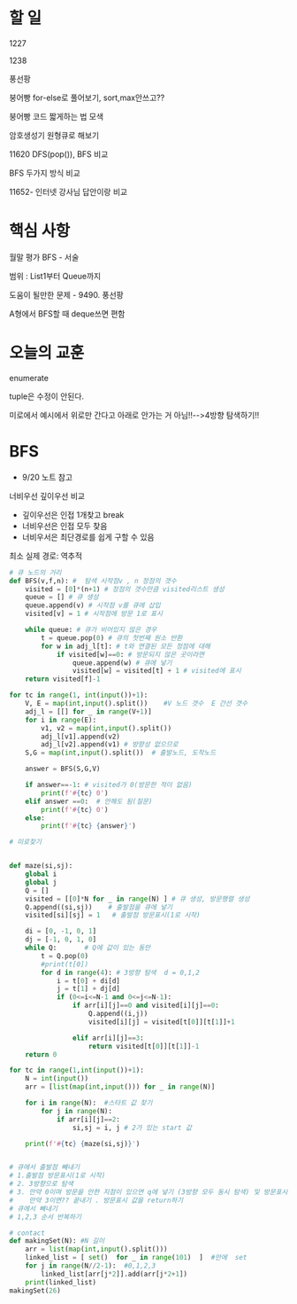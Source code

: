 # 할 일



1227

1238

풍선팡

붕어빵 for-else로 풀어보기, sort,max안쓰고??

붕어빵 코드 짧게하는 법 모색

암호생성기 원형큐로 해보기

11620 DFS(pop()), BFS 비교

BFS 두가지 방식 비교

11652- 인터넷 강사님 답안이랑 비교

# 핵심 사항

월말 평가 BFS - 서술

범위 : List1부터 Queue까지 

도움이 될만한 문제 - 9490. 풍선팡



A형에서 BFS할 때 deque쓰면 편함

# 오늘의 교훈

enumerate 

tuple은 수정이 안된다.

미로에서 예시에서 위로만 간다고 아래로 안가는 거 아님!!-->4방향 탐색하기!!

#  BFS

* 9/20 노트 참고

너비우선 깊이우선 비교

- 깊이우선은 인접 1개찾고 break
- 너비우선은 인접 모두 찾음
- 너비우서은 최단경로를 쉽게 구할 수 있음

최소 실제 경로: 역추적



```python
# 큐 노드의 거리
def BFS(v,f,n): #  탐색 시작점v , n 정점의 갯수
    visited = [0]*(n+1) # 정점의 갯수만큼 visited리스트 생성
    queue = [] # 큐 생성
    queue.append(v) # 시작점 v를 큐에 삽입
    visited[v] = 1 # 시작점에 방문 1로 표시

    while queue: # 큐가 비어있지 않은 경우
        t = queue.pop(0) # 큐의 첫번째 원소 반환
        for w in adj_l[t]: # t와 연결된 모든 정점에 대해
            if visited[w]==0: # 방문되지 않은 곳이라면
                queue.append(w) # 큐에 넣기
                visited[w] = visited[t] + 1 # visited에 표시
    return visited[f]-1

for tc in range(1, int(input())+1):
    V, E = map(int,input().split())    #V 노드 갯수  E 간선 갯수
    adj_l = [[] for _ in range(V+1)]
    for i in range(E):
        v1, v2 = map(int,input().split())
        adj_l[v1].append(v2)
        adj_l[v2].append(v1) # 방향성 없으므로
    S,G = map(int,input().split())  # 출발노드, 도착노드

    answer = BFS(S,G,V)

    if answer==-1: # visited가 0(방문한 적이 없음)
        print(f'#{tc} 0')
    elif answer ==0:  # 안해도 됨(질문)
        print(f'#{tc} 0')
    else:
        print(f'#{tc} {answer}')
```

```python
# 미로찾기


def maze(si,sj):
    global i
    global j
    Q = []
    visited = [[0]*N for _ in range(N) ] # 큐 생성, 방문행렬 생성
    Q.append((si,sj))    # 출발점을 큐에 넣기
    visited[si][sj] = 1   # 출발점 방문표시(1로 시작)

    di = [0, -1, 0, 1]
    dj = [-1, 0, 1, 0]
    while Q:       # Q에 값이 있는 동안
        t = Q.pop(0)
        #print(t[0])
        for d in range(4): # 3방향 탐색  d = 0,1,2
            i = t[0] + di[d]
            j = t[1] + dj[d]
            if (0<=i<=N-1 and 0<=j<=N-1):
                if arr[i][j]==0 and visited[i][j]==0:
                    Q.append((i,j))
                    visited[i][j] = visited[t[0]][t[1]]+1

                elif arr[i][j]==3:
                    return visited[t[0]][t[1]]-1
    return 0

for tc in range(1,int(input())+1):
    N = int(input())
    arr = [list(map(int,input())) for _ in range(N)]

    for i in range(N):  #스타트 값 찾기
        for j in range(N):
            if arr[i][j]==2:
                si,sj = i, j # 2가 있는 start 값

    print(f'#{tc} {maze(si,sj)}')


# 큐에서 출발점 빼내기
# 1.출발점 방문표시(1로 시작)
# 2. 3방향으로 탐색
# 3. 만약 0이며 방문을 안한 지점이 있으면 q에 넣기 (3방향 모두 동시 탐색) 및 방문표시(+1)
#    만약 3이면?? 끝내기 . 방문표시 값을 return하기
# 큐에서 빼내기
# 1,2,3 순서 반복하기
```

```python
# contact
def makingSet(N): #N 길이
    arr = list(map(int,input().split()))
    linked_list = [ set()  for _ in range(101)  ]  #안에  set
    for j in range(N//2-1):  #0,1,2,3
        linked_list[arr[j*2]].add(arr[j*2+1])
    print(linked_list)
makingSet(26)
```

